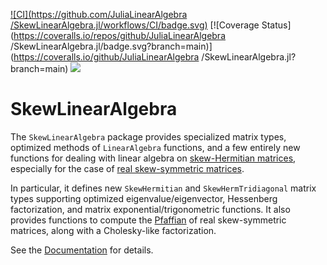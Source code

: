 
[![CI](https://github.com/JuliaLinearAlgebra
/SkewLinearAlgebra.jl/workflows/CI/badge.svg)](https://github.com/JuliaMath/SkewLinearAlgebra.jl/actions?query=workflow%3ACI)
[![Coverage Status](https://coveralls.io/repos/github/JuliaLinearAlgebra
/SkewLinearAlgebra.jl/badge.svg?branch=main)](https://coveralls.io/github/JuliaLinearAlgebra
/SkewLinearAlgebra.jl?branch=main)
[![](https://img.shields.io/badge/docs-latest-blue.svg)](https://julialinearalgebra.github.io/SkewLinearAlgebra.jl/dev/)

# SkewLinearAlgebra

The `SkewLinearAlgebra` package provides specialized matrix types, optimized methods of `LinearAlgebra` functions, and a few entirely new functions for dealing with linear algebra on [skew-Hermitian matrices](https://en.wikipedia.org/wiki/Skew-Hermitian_matrix), especially for the case of [real skew-symmetric matrices](https://en.wikipedia.org/wiki/Skew-symmetric_matrix).

In particular, it defines new `SkewHermitian` and `SkewHermTridiagonal` matrix types supporting optimized eigenvalue/eigenvector,
Hessenberg factorization, and matrix exponential/trigonometric functions.  It also provides functions to compute the
[Pfaffian](https://en.wikipedia.org/wiki/Pfaffian) of real skew-symmetric matrices, along with a Cholesky-like factorization.

See the [Documentation](https://julialinearalgebra.github.io/SkewLinearAlgebra.jl/dev/) for details.
